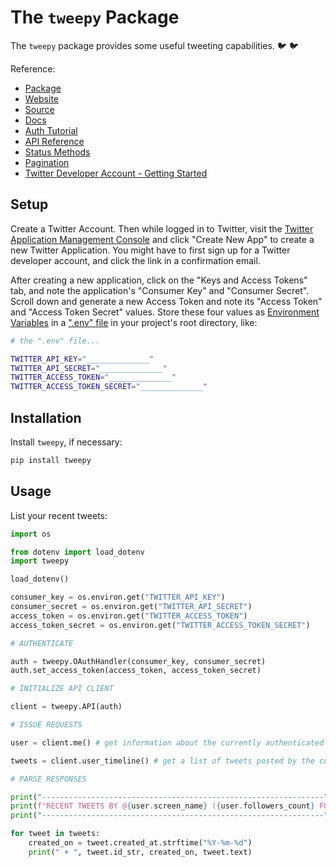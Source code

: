 # The `tweepy` Package

The `tweepy` package provides some useful tweeting capabilities. :bird: :bird:

Reference:

  + [Package](https://pypi.python.org/pypi/tweepy/3.7.0)
  + [Website](http://www.tweepy.org/)
  + [Source](https://github.com/tweepy/tweepy)
  + [Docs](http://tweepy.readthedocs.io/en/v3.7.0/)
  + [Auth Tutorial](http://tweepy.readthedocs.io/en/v3.7.0/auth_tutorial.html#auth-tutorial)
  + [API Reference](http://tweepy.readthedocs.io/en/v3.7.0/api.html#api-reference)
  + [Status Methods](https://tweepy.readthedocs.io/en/3.7.0/api.html#status-methods)
  + [Pagination](http://tweepy.readthedocs.io/en/v3.7.0/code_snippet.html#pagination)
  + [Twitter Developer Account - Getting Started](https://developer.twitter.com/en/account/get-started)

## Setup

Create a Twitter Account. Then while logged in to Twitter, visit the [Twitter Application Management Console](https://developer.twitter.com/en/apps) and click "Create New App" to create a new Twitter Application. You might have to first sign up for a Twitter developer account, and click the link in a confirmation email.

After creating a new application, click on the "Keys and Access Tokens" tab, and note the application's "Consumer Key" and "Consumer Secret". Scroll down and generate a new Access Token and note its "Access Token" and "Access Token Secret" values. Store these four values as [Environment Variables](/notes/environment-variables.md) in a [".env" file](/notes/python/packages/dotenv.md) in your project's root directory, like:

```sh
# the ".env" file...

TWITTER_API_KEY="______________"
TWITTER_API_SECRET="______________"
TWITTER_ACCESS_TOKEN="______________"
TWITTER_ACCESS_TOKEN_SECRET="______________"
```

## Installation

Install `tweepy`, if necessary:

```sh
pip install tweepy
```

## Usage

List your recent tweets:

```py
import os

from dotenv import load_dotenv
import tweepy

load_dotenv()

consumer_key = os.environ.get("TWITTER_API_KEY")
consumer_secret = os.environ.get("TWITTER_API_SECRET")
access_token = os.environ.get("TWITTER_ACCESS_TOKEN")
access_token_secret = os.environ.get("TWITTER_ACCESS_TOKEN_SECRET")

# AUTHENTICATE

auth = tweepy.OAuthHandler(consumer_key, consumer_secret)
auth.set_access_token(access_token, access_token_secret)

# INITIALIZE API CLIENT

client = tweepy.API(auth)

# ISSUE REQUESTS

user = client.me() # get information about the currently authenticated user

tweets = client.user_timeline() # get a list of tweets posted by the currently authenticated user

# PARSE RESPONSES

print("---------------------------------------------------------------")
print(f"RECENT TWEETS BY @{user.screen_name} ({user.followers_count} FOLLOWERS / {user.friends_count} FOLLOWING):")
print("---------------------------------------------------------------")

for tweet in tweets:
    created_on = tweet.created_at.strftime("%Y-%m-%d")
    print(" + ", tweet.id_str, created_on, tweet.text)
```
